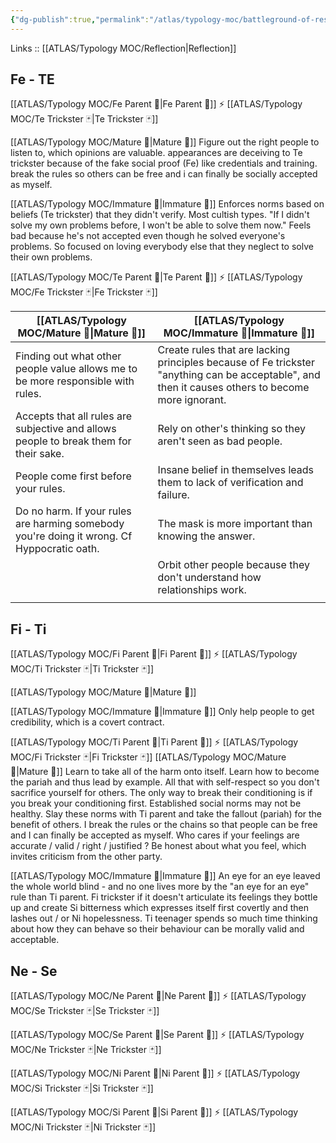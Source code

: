 ```yaml
---
{"dg-publish":true,"permalink":"/atlas/typology-moc/battleground-of-responsibility/"}
---
```


Links :: [[ATLAS/Typology MOC/Reflection\|Reflection]] 

## Fe - TE
[[ATLAS/Typology MOC/Fe Parent 🤰\|Fe Parent 🤰]] ⚡ [[ATLAS/Typology MOC/Te Trickster 🃏\|Te Trickster 🃏]]

[[ATLAS/Typology MOC/Mature 🐢\|Mature 🐢]]
Figure out the right people to listen to, which opinions are valuable. appearances are deceiving to Te trickster because of the fake social proof (Fe) like credentials and training. break the rules so others can be free and i can finally be socially accepted as myself.

[[ATLAS/Typology MOC/Immature 🐎\|Immature 🐎]]
Enforces norms based on beliefs (Te trickster) that they didn't verify. Most cultish types.
"If I didn't solve my own problems before, I won't be able to solve them now." Feels bad because he's not accepted even though he solved everyone's problems. So focused on loving everybody else that they neglect to solve their own problems.

[[ATLAS/Typology MOC/Te Parent 🤰\|Te Parent 🤰]] ⚡ [[ATLAS/Typology MOC/Fe Trickster 🃏\|Fe Trickster 🃏]]

| [[ATLAS/Typology MOC/Mature 🐢\|Mature 🐢]] | [[ATLAS/Typology MOC/Immature 🐎\|Immature 🐎]]                                                                                                                                   |
| ------------- | ------------------------------------------------------------------------------------------------------------------------------------------------- |
| Finding out what other people value allows me to be more responsible with rules.             | Create rules that are lacking principles because of Fe trickster "anything can be acceptable", and then it causes others to become more ignorant. |
| Accepts that all rules are subjective and allows people to break them for their sake.              | Rely on other's thinking so they aren't seen as bad people.                                                                                       |
| People come first before your rules.              | Insane belief in themselves leads them to lack of verification and failure.                                                                       |
| Do no harm. If your rules are harming somebody you're doing it wrong. Cf Hyppocratic oath.              | The mask is more important than knowing the answer.                                                                                               |
|               | Orbit other people because they don't understand how relationships work.                                                                          |
|               |                                                                                                                                                   |

## Fi - Ti
[[ATLAS/Typology MOC/Fi Parent 🤰\|Fi Parent 🤰]] ⚡ [[ATLAS/Typology MOC/Ti Trickster 🃏\|Ti Trickster 🃏]]

[[ATLAS/Typology MOC/Mature 🐢\|Mature 🐢]]


[[ATLAS/Typology MOC/Immature 🐎\|Immature 🐎]]
Only help people to get credibility, which is a covert contract.

[[ATLAS/Typology MOC/Ti Parent 🤰\|Ti Parent 🤰]] ⚡ [[ATLAS/Typology MOC/Fi Trickster 🃏\|Fi Trickster 🃏]]
[[ATLAS/Typology MOC/Mature 🐢\|Mature 🐢]]
Learn to take all of the harm onto itself. Learn how to become the pariah and thus lead by example. All that with self-respect so you don't sacrifice yourself for others. The only way to break their conditioning is if you break your conditioning first. Established social norms may not be healthy. Slay these norms with Ti parent and take the fallout (pariah) for the benefit of others. I break the rules or the chains so that people can be free and I can finally be accepted as myself. Who cares if your feelings are accurate / valid / right / justified ? Be honest about what you feel, which invites criticism from the other party.

[[ATLAS/Typology MOC/Immature 🐎\|Immature 🐎]]
An eye for an eye leaved the whole world blind - and no one lives more by the "an eye for an eye" rule than Ti parent.
Fi trickster if it doesn't articulate its feelings they bottle up and create Si bitterness which expresses itself first covertly and then lashes out / or Ni hopelessness. Ti teenager spends so much time thinking about how they can behave so their behaviour can be morally valid and acceptable.

## Ne - Se 
[[ATLAS/Typology MOC/Ne Parent 🤰\|Ne Parent 🤰]] ⚡ [[ATLAS/Typology MOC/Se Trickster 🃏\|Se Trickster 🃏]]

[[ATLAS/Typology MOC/Se Parent 🤰\|Se Parent 🤰]] ⚡ [[ATLAS/Typology MOC/Ne Trickster 🃏\|Ne Trickster 🃏]]

[[ATLAS/Typology MOC/Ni Parent 🤰\|Ni Parent 🤰]] ⚡ [[ATLAS/Typology MOC/Si Trickster 🃏\|Si Trickster 🃏]]

[[ATLAS/Typology MOC/Si Parent 🤰\|Si Parent 🤰]] ⚡ [[ATLAS/Typology MOC/Ni Trickster 🃏\|Ni Trickster 🃏]]






